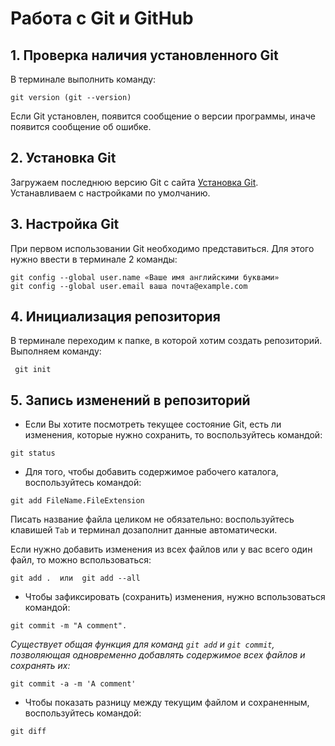 # Работа с Git и GitHub
## 1. Проверка наличия установленного Git
В терминале выполнить команду: 
```
git version (git --version)
```
Если Git установлен, появится сообщение о версии программы, иначе появится сообщение об ошибке.
## 2. Установка Git
Загружаем последнюю версию Git с сайта [Установка Git](https://git-scm.com/downloads). 
Устанавливаем с настройками по умолчанию.
## 3. Настройка Git
При первом использовании Git необходимо представиться.
Для этого нужно ввести в терминале 2 команды:
```
git config --global user.name «Ваше имя английскими буквами»
git config --global user.email ваша почта@example.com
```
## 4. Инициализация репозитория
В терминале переходим к папке, в которой хотим создать репозиторий. Выполняем команду:
```
 git init 
 ```
 ## 5. Запись изменений в репозиторий
 * Если Вы хотите посмотреть текущее состояние Git, есть ли изменения, которые нужно сохранить, то воспользуйтесь командой:
 ```
 git status
 ```
 * Для того, чтобы добавить содержимое рабочего каталога, воспользуйтесь командой: 
 ```
 git add FileName.FileExtension
 ```
Писать название файла целиком не обязательно: воспользуйтесь клавишей `Tab` и терминал дозаполнит данные автоматически.

Если нужно добавить изменения из всех файлов или у вас всего один файл, то можно вспользоваться:
```
git add .  или  git add --all
 ```
 * Чтобы зафиксировать (сохранить) изменения, нужно вспользоваться командой:
 ```
 git commit -m "A comment".
 ```
 *Существует общая функция для команд `git add` и `git commit`, позволяющая одновременно добавлять содержимое всех файлов и сохранять их:*
 ```
 git commit -a -m 'A comment'
 ```
 * Чтобы показать разницу между текущим файлом и сохраненным, воспользуйтесь командой:
 ```
 git diff
 ``` 




 
 
 

